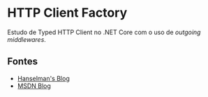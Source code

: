 # HTTP Client Factory

Estudo de Typed HTTP Client no .NET Core com o uso de _outgoing middlewares_.

## Fontes

- [Hanselman's Blog](https://www.hanselman.com/blog/HttpClientFactoryForTypedHttpClientInstancesInASPNETCore21.aspx)
- [MSDN Blog](https://blogs.msdn.microsoft.com/webdev/2018/02/28/asp-net-core-2-1-preview1-introducing-httpclient-factory/)
